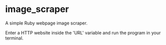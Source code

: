 image_scraper
=============

A simple Ruby webpage image scraper.

Enter a HTTP website inside the 'URL' variable and run the program in your terminal.
